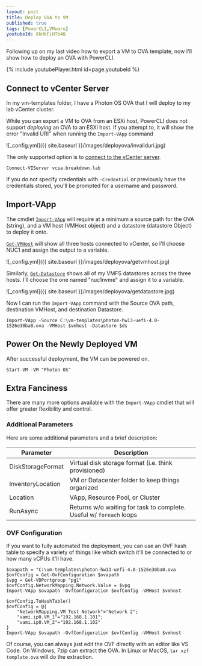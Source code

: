 ```yaml
---
layout: post
title: Deploy OVA to VM
published: true
tags: [PowerCLI,VMware]
youtubeId: 8kHbFiHTb4Q
---
```


Following up on my last video how to export a VM to OVA template, now I'll show how to deploy an OVA with PowerCLI.

{% include youtubePlayer.html id=page.youtubeId %}

## Connect to vCenter Server

In my vm-templates folder, I have a Photon OS OVA that I will deploy to my lab vCenter cluster.

While you can export a VM to OVA from an ESXi host, PowerCLI does not support *deploying* an OVA to an ESXi host.
If you attempt to, it will show the error "Invalid URI" when running the `Import-VApp` command

![_config.yml]({{ site.baseurl }}/images/deployova/invaliduri.jpg)

The only supported option is to [connect to the vCenter server](https://developer.vmware.com/docs/powercli/latest/vmware.vimautomation.core/commands/connect-viserver/#Default).

````posh
Connect-VIServer vcsa.breakdown.lab
````

If you do not specify credentials with `-Credential` or previously have the credentials stored, you'll be prompted for a username and password.

## Import-VApp

The cmdlet [`Import-VApp`](https://developer.vmware.com/docs/powercli/latest/vmware.vimautomation.core/commands/import-vapp/#Default) will require at a minimum a source path for the OVA (string), and a VM host (VMHost object) and a datastore (datastore Object) to deploy it onto.

[`Get-VMHost`](https://developer.vmware.com/docs/powercli/latest/vmware.vimautomation.core/commands/get-vmhost/#Default) will show all three hosts connected to vCenter, so I'll choose NUC1 and assign the output to a variable.

![_config.yml]({{ site.baseurl }}/images/deployova/getvmhost.jpg)

Similarly, [`Get-Datastore`](https://developer.vmware.com/docs/powercli/latest/vmware.vimautomation.core/commands/get-datastore/#Default) shows all of my VMFS datastores across the three hosts. I'll choose the one named "nuc1nvme" and assign it to a variable.

![_config.yml]({{ site.baseurl }}/images/deployova/getdatastore.jpg)

Now I can run the `Import-VApp` command with the Source OVA path, destination VMHost, and destination Datastore.

````posh
Import-VApp -Source C:\vm-templates\photon-hw13-uefi-4.0-1526e30ba0.ova -VMHost $vmhost -Datastore $ds
````

## Power On the Newly Deployed VM

After successful deployment, the VM can be powered on.

````posh
Start-VM -VM "Photon OS"
````

## Extra Fanciness

There are many more options available with the `Import-VApp` cmdlet that will offer greater flexibility and control.

### Additional Parameters

Here are some additional parameters and a brief description:

Parameter | Description
--- | ---
DiskStorageFormat | Virtual disk storage format (i.e. think provisioned)
InventoryLocation | VM or Datacenter folder to keep things organized
Location | VApp, Resource Pool, or Cluster
RunAsync | Returns w/o waiting for task to complete. Useful w/ `foreach` loops

### OVF Configuration

If you want to fully automated the deployment, you can use an OVF hash table to specify a variety of things like which switch it'll be connected to or how many vCPUs it'll have.

````posh
$ovapath = "C:\vm-templates\photon-hw13-uefi-4.0-1526e30ba0.ova
$ovfConfig = Get-OvfConfiguration $ovapath
$vpg = Get-VDPortgroup "pg1"
$ovfConfig.NetworkMapping.Network.Value = $vpg
Import-VApp $ovapath -OvfConfiguration $ovfConfig -VMHost $vmhost
````

````posh
$ovfConfig.ToHashTable()
$ovfConfig = @{
    "NetworkMapping.VM Test Network"="Network 2";
    "vami.ip0.VM_1"="192.168.1.101";
    "vami.ip0.VM_2"="192.168.1.102"
}
Import-VApp $ovapath -OvfConfiguration $ovfConfig -VMHost $vmhost
````

Of course, you can always just edit the OVF directly with an editor like VS Code. On Windows, 7zip can extract the OVA. In Linux or MacOS, `tar xzf template.ova` will do the extraction.
